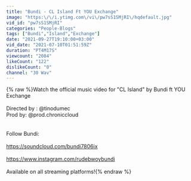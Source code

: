 ```yaml
---
title: "Bundi - CL Island Ft YOU Exchange"
image: "https:\/\/i.ytimg.com\/vi\/pw7sS1SMjRI\/hqdefault.jpg"
vid_id: "pw7sS1SMjRI"
categories: "People-Blogs"
tags: ["Bundi","Island","Exchange"]
date: "2021-09-27T19:10:00+03:00"
vid_date: "2021-07-10T01:51:59Z"
duration: "PT4M17S"
viewcount: "2084"
likeCount: "122"
dislikeCount: "0"
channel: "30 Wav"
---
```

{% raw %}Watch the official music video for &quot;CL Island&quot; by Bundi ft YOU Exchange<br /><br />Directed by : @tinodumec<br />Prod by: @prod.chroniccloud<br /><br /><br />Follow Bundi:<br /><br /><a rel="nofollow" target="blank" href="https://soundcloud.com/bundi7806ix">https://soundcloud.com/bundi7806ix</a><br /><br /><a rel="nofollow" target="blank" href="https://www.instagram.com/rudebwoybundi">https://www.instagram.com/rudebwoybundi</a><br /><br />Available on all streaming platforms!{% endraw %}
